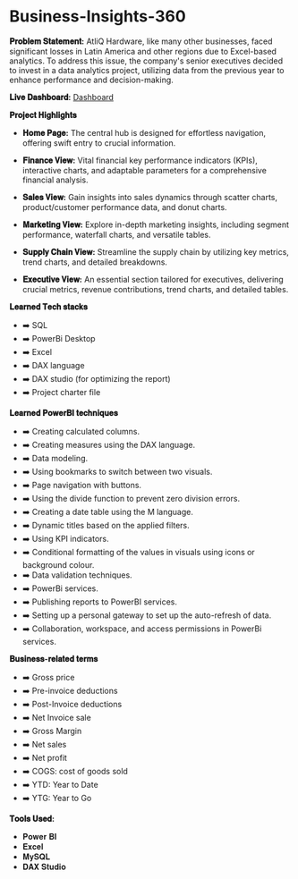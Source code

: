 # Business-Insights-360

**𝐏𝐫𝐨𝐛𝐥𝐞𝐦 𝐒𝐭𝐚𝐭𝐞𝐦𝐞𝐧𝐭:** AtliQ Hardware, like many other businesses, faced significant losses in Latin America and other regions due to Excel-based analytics. To address this issue, the company's senior executives decided to invest in a data analytics project, utilizing data from the previous year to enhance performance and decision-making.

**𝐋𝐢𝐯𝐞 𝐃𝐚𝐬𝐡𝐛𝐨𝐚𝐫𝐝:** [Dashboard](https://app.powerbi.com/view?r=eyJrIjoiMDFjYTBlYjEtZmQ4Yy00YjhhLTk4YmItMTcyZjJiODBiNzllIiwidCI6ImM2ZTU0OWIzLTVmNDUtNDAzMi1hYWU5LWQ0MjQ0ZGM1YjJjNCJ9)

**𝐏𝐫𝐨𝐣𝐞𝐜𝐭 𝐇𝐢𝐠𝐡𝐥𝐢𝐠𝐡𝐭𝐬**

- **𝐇𝐨𝐦𝐞 𝐏𝐚𝐠𝐞:** The central hub is designed for effortless navigation, offering swift entry to crucial information.

- **𝐅𝐢𝐧𝐚𝐧𝐜𝐞 𝐕𝐢𝐞𝐰:** Vital financial key performance indicators (KPIs), interactive charts, and adaptable parameters for a comprehensive financial analysis.

- **𝐒𝐚𝐥𝐞𝐬 𝐕𝐢𝐞𝐰:** Gain insights into sales dynamics through scatter charts, product/customer performance data, and donut charts.

- **𝐌𝐚𝐫𝐤𝐞𝐭𝐢𝐧𝐠 𝐕𝐢𝐞𝐰:** Explore in-depth marketing insights, including segment performance, waterfall charts, and versatile tables.

- **𝐒𝐮𝐩𝐩𝐥𝐲 𝐂𝐡𝐚𝐢𝐧 𝐕𝐢𝐞𝐰:** Streamline the supply chain by utilizing key metrics, trend charts, and detailed breakdowns.

- **𝐄𝐱𝐞𝐜𝐮𝐭𝐢𝐯𝐞 𝐕𝐢𝐞𝐰:** An essential section tailored for executives, delivering crucial metrics, revenue contributions, trend charts, and detailed tables.

**𝐋𝐞𝐚𝐫𝐧𝐞𝐝 𝐓𝐞𝐜𝐡 𝐬𝐭𝐚𝐜𝐤𝐬**

- ➡️ SQL
- ➡️ PowerBi Desktop
- ➡️ Excel
- ➡️ DAX language
- ➡️ DAX studio (for optimizing the report)
- ➡️ Project charter file

**𝐋𝐞𝐚𝐫𝐧𝐞𝐝 𝐏𝐨𝐰𝐞𝐫𝐁𝐈 𝐭𝐞𝐜𝐡𝐧𝐢𝐪𝐮𝐞𝐬**

- ➡️ Creating calculated columns.
- ➡️ Creating measures using the DAX language.
- ➡️ Data modeling.
- ➡️ Using bookmarks to switch between two visuals.
- ➡️ Page navigation with buttons.
- ➡️ Using the divide function to prevent zero division errors.
- ➡️ Creating a date table using the M language.
- ➡️ Dynamic titles based on the applied filters.
- ➡️ Using KPI indicators.
- ➡️ Conditional formatting of the values in visuals using icons or background colour.
- ➡️ Data validation techniques.
- ➡️ PowerBi services.
- ➡️ Publishing reports to PowerBI services.
- ➡️ Setting up a personal gateway to set up the auto-refresh of data.
- ➡️ Collaboration, workspace, and access permissions in PowerBi services.

**𝐁𝐮𝐬𝐢𝐧𝐞𝐬𝐬-𝐫𝐞𝐥𝐚𝐭𝐞𝐝 𝐭𝐞𝐫𝐦𝐬**

- ➡️ Gross price
- ➡️ Pre-invoice deductions
- ➡️ Post-Invoice deductions
- ➡️ Net Invoice sale
- ➡️ Gross Margin
- ➡️ Net sales
- ➡️ Net profit
- ➡️ COGS: cost of goods sold
- ➡️ YTD: Year to Date
- ➡️ YTG: Year to Go

**𝐓𝐨𝐨𝐥𝐬 𝐔𝐬𝐞𝐝:** 

- 𝐏𝐨𝐰𝐞𝐫 𝐁𝐈
- 𝐄𝐱𝐜𝐞𝐥
- 𝐌𝐲𝐒𝐐𝐋
- 𝐃𝐀𝐗 𝐒𝐭𝐮𝐝𝐢𝐨
